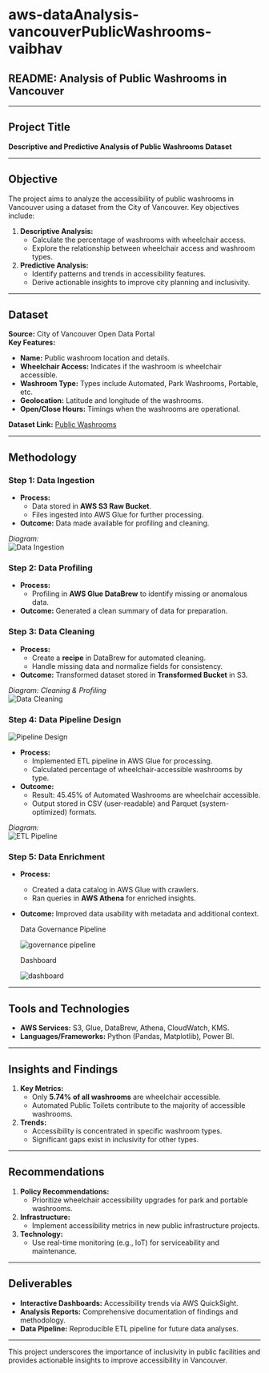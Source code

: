 # aws-dataAnalysis-vancouverPublicWashrooms-vaibhav

## **README: Analysis of Public Washrooms in Vancouver**

---

## **Project Title**  
**Descriptive and Predictive Analysis of Public Washrooms Dataset**

---

## **Objective**  
The project aims to analyze the accessibility of public washrooms in Vancouver using a dataset from the City of Vancouver. Key objectives include:  
1. **Descriptive Analysis:**  
   - Calculate the percentage of washrooms with wheelchair access.
   - Explore the relationship between wheelchair access and washroom types.  
2. **Predictive Analysis:**  
   - Identify patterns and trends in accessibility features.  
   - Derive actionable insights to improve city planning and inclusivity.  

---

## **Dataset**  
**Source:** City of Vancouver Open Data Portal  
**Key Features:**  
- **Name:** Public washroom location and details.  
- **Wheelchair Access:** Indicates if the washroom is wheelchair accessible.  
- **Washroom Type:** Types include Automated, Park Washrooms, Portable, etc.  
- **Geolocation:** Latitude and longitude of the washrooms.  
- **Open/Close Hours:** Timings when the washrooms are operational.  

**Dataset Link:** [Public Washrooms](https://opendata.vancouver.ca/explore/dataset/public-washrooms/information/)  

---

## **Methodology**  

### **Step 1: Data Ingestion**  
- **Process:**  
  - Data stored in **AWS S3 Raw Bucket**.  
  - Files ingested into AWS Glue for further processing.  
- **Outcome:** Data made available for profiling and cleaning.  

*Diagram:*  
![Data Ingestion](Project-images/Ingestion.png)  

### **Step 2: Data Profiling**  
- **Process:**  
  - Profiling in **AWS Glue DataBrew** to identify missing or anomalous data.  
- **Outcome:** Generated a clean summary of data for preparation.  

### **Step 3: Data Cleaning**  
- **Process:**  
  - Create a **recipe** in DataBrew for automated cleaning.  
  - Handle missing data and normalize fields for consistency.  
- **Outcome:** Transformed dataset stored in **Transformed Bucket** in S3.  

*Diagram: Cleaning & Profiling*  
![Data Cleaning](Project-images/PipelineDesign.png)  

### **Step 4: Data Pipeline Design**  

![Pipeline Design](Project-images/DataPipeline.png)  

- **Process:**  
  - Implemented ETL pipeline in AWS Glue for processing.  
  - Calculated percentage of wheelchair-accessible washrooms by type.  
- **Outcome:**  
  - Result: 45.45% of Automated Washrooms are wheelchair accessible.  
  - Output stored in CSV (user-readable) and Parquet (system-optimized) formats.  

*Diagram:*  
![ETL Pipeline](Project-images/DataPipeline.png)  

### **Step 5: Data Enrichment**  
- **Process:**  
  - Created a data catalog in AWS Glue with crawlers.  
  - Ran queries in **AWS Athena** for enriched insights.  
- **Outcome:** Improved data usability with metadata and additional context.

  Data Governance Pipeline
  
  ![governance pipeline](Project-images/GovernancePipeline.png)

  Dashboard
  
  ![dashboard](Project-images/Dashboard.png)

---

## **Tools and Technologies**  
- **AWS Services:** S3, Glue, DataBrew, Athena, CloudWatch, KMS.  
- **Languages/Frameworks:** Python (Pandas, Matplotlib), Power BI.  

---

## **Insights and Findings**  
1. **Key Metrics:**  
   - Only **5.74% of all washrooms** are wheelchair accessible.  
   - Automated Public Toilets contribute to the majority of accessible washrooms.  
2. **Trends:**  
   - Accessibility is concentrated in specific washroom types.  
   - Significant gaps exist in inclusivity for other types.  

---

## **Recommendations**  
1. **Policy Recommendations:**  
   - Prioritize wheelchair accessibility upgrades for park and portable washrooms.  
2. **Infrastructure:**  
   - Implement accessibility metrics in new public infrastructure projects.  
3. **Technology:**  
   - Use real-time monitoring (e.g., IoT) for serviceability and maintenance.  

---

## **Deliverables**  
- **Interactive Dashboards:** Accessibility trends via AWS QuickSight.  
- **Analysis Reports:** Comprehensive documentation of findings and methodology.  
- **Data Pipeline:** Reproducible ETL pipeline for future data analyses.  

---

This project underscores the importance of inclusivity in public facilities and provides actionable insights to improve accessibility in Vancouver.
